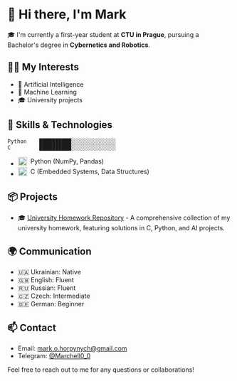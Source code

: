 # 👋 Hi there, I'm Mark

🎓 I'm currently a first-year student at **CTU in Prague**, pursuing a Bachelor's degree in **Cybernetics and Robotics**.

## 👨‍💻 My Interests

- 🧠 Artificial Intelligence
- 🤖 Machine Learning
- 🎓 University projects

## 💼 Skills & Technologies

```
Python    ██████████░░░░░░░░░░░░░░
C         ██████████░░░░░░░░░░░░░░
```



- <span style="display: inline-flex; align-items: center;"><img src="https://upload.wikimedia.org/wikipedia/commons/thumb/c/c3/Python-logo-notext.svg/1024px-Python-logo-notext.svg.png" alt="Python Icon" width="20" height="20" style="margin-right: 8px;">Python (NumPy, Pandas)</span>
- <span style="display: inline-flex; align-items: center;"><img src="https://upload.wikimedia.org/wikipedia/commons/thumb/1/18/C_Programming_Language.svg/926px-C_Programming_Language.svg.png" alt="C Icon" width="20" height="20" style="margin-right: 8px;">C (Embedded Systems, Data Structures)</span>

## 📦 Projects

- 🎓 [University Homework Repository](https://github.com/Marchell0o0/CTU_homeworks) - A comprehensive collection of my university homework, featuring solutions in C, Python, and  AI projects. 


## 🌍 Communication

- 🇺🇦 Ukrainian: Native
- 🇬🇧 English: Fluent
- 🇷🇺 Russian: Fluent
- 🇨🇿 Czech: Intermediate
- 🇩🇪 German: Beginner

## 📫 Contact

-  Email: [mark.o.horpynych@gmail.com](mailto:mark.o.horpynych@gmail.com)
-  Telegram: [@Marchell0_0](https://t.me/Marchell0_0)

Feel free to reach out to me for any questions or collaborations!